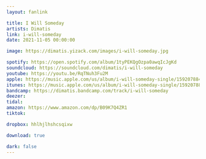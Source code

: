 ```yaml
---
layout: fanlink

title: I Will Someday
artists: Dimatis
link: i-will-someday
date: 2021-11-05 00:00:00

image: https://dimatis.yizack.com/images/i-will-someday.jpg

spotify: https://open.spotify.com/album/1tyPEKQgOzpa0awqIcJgKd
soundcloud: https://soundcloud.com/dimatis/i-will-someday
youtube: https://youtu.be/RqTNuh3Fu2M
apple: https://music.apple.com/us/album/i-will-someday-single/1592078847?app=music&ls=1
itunes: https://music.apple.com/us/album/i-will-someday-single/159207884?app=itunes&ls=1
bandcamp: https://dimatis.bandcamp.com/track/i-will-someday
deezer: 
tidal: 
amazon: https://www.amazon.com/dp/B09K7Q4ZR1
tiktok: 

dropbox: hhlhjlhshcsqixw

download: true

dark: false
---
```


